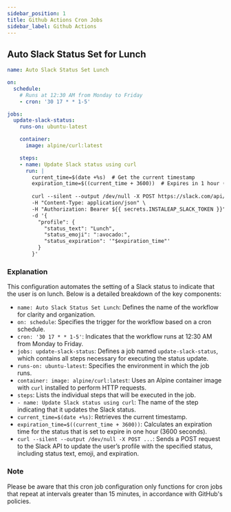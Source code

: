 ```yaml
---
sidebar_position: 1
title: Github Actions Cron Jobs
sidebar_label: Github Actions
---
```


## Auto Slack Status Set for Lunch

```yaml
name: Auto Slack Status Set Lunch

on:
  schedule:
    # Runs at 12:30 AM from Monday to Friday
    - cron: '30 17 * * 1-5'

jobs:
  update-slack-status:
    runs-on: ubuntu-latest

    container:
      image: alpine/curl:latest

    steps:
    - name: Update Slack status using curl
      run: |
        current_time=$(date +%s)  # Get the current timestamp
        expiration_time=$((current_time + 3600))  # Expires in 1 hour (3600 seconds)
        
        curl --silent --output /dev/null -X POST https://slack.com/api/users.profile.set \
        -H "Content-Type: application/json" \
        -H "Authorization: Bearer ${{ secrets.INSTALEAP_SLACK_TOKEN }}" \
        -d '{
          "profile": {
            "status_text": "Lunch",
            "status_emoji": ":avocado:",
            "status_expiration": '"$expiration_time"'
          }
        }'
```

### Explanation
This configuration automates the setting of a Slack status to indicate that the user is on lunch. Below is a detailed breakdown of the key components:

- `name: Auto Slack Status Set Lunch`: Defines the name of the workflow for clarity and organization.
- `on: schedule`: Specifies the trigger for the workflow based on a cron schedule.
- `cron: '30 17 * * 1-5'`: Indicates that the workflow runs at 12:30 AM from Monday to Friday.
- `jobs: update-slack-status`: Defines a job named `update-slack-status`, which contains all steps necessary for executing the status update.
- `runs-on: ubuntu-latest`: Specifies the environment in which the job runs.
- `container: image: alpine/curl:latest`: Uses an Alpine container image with `curl` installed to perform HTTP requests.
- `steps`: Lists the individual steps that will be executed in the job.
- `- name: Update Slack status using curl`: The name of the step indicating that it updates the Slack status.
- `current_time=$(date +%s)`: Retrieves the current timestamp.
- `expiration_time=$((current_time + 3600))`: Calculates an expiration time for the status that is set to expire in one hour (3600 seconds).
- `curl --silent --output /dev/null -X POST ...`: Sends a POST request to the Slack API to update the user’s profile with the specified status, including status text, emoji, and expiration.

### Note
Please be aware that this cron job configuration only functions for cron jobs that repeat at intervals greater than 15 minutes, in accordance with GitHub's policies.